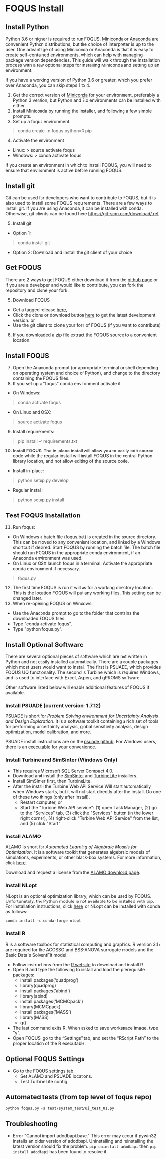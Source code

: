 # FOQUS Install

## Install Python

Python 3.6 or higher is required to run FOQUS. [Miniconda](https://docs.conda.io/en/latest/miniconda.html) or [Anaconda](https://www.anaconda.com/download/) are convenient Python distributions, but the choice of interpreter is up to the user. One advantage of using Miniconda or Anaconda is that it is easy to create self-contained environments, which can help with managing package version dependencies. This guide will walk through the installation process with a few optional steps for installing Miniconda and setting up an environment.

If you have a working version of Python 3.6 or greater, which you prefer over Anaconda,
you can skip steps 1 to 4.

1. Get the correct version of [Miniconda](https://docs.conda.io/en/latest/miniconda.html) for your environment, preferably a Python 3 version, but Python and 3.x environments can be installed with either.  
2. Install Miniconda by running the installer, and following a few simple prompts.
3. Set up a foqus environment.
  > conda create -n foqus python=3 pip
4. Activate the environment
  - Linux: > source activate foqus
  - Windows: > conda activate foqus

If you create an environment in which to install FOQUS, you will need to ensure that environment is active before running FOQUS.

## Install git

Git can be used for developers who want to contribute to FOQUS, but it is also used to install some FOQUS requirements. There are a few ways to install git. If you are using Anaconda, it can be installed with conda. Otherwise, git clients can be found here https://git-scm.com/download/.ref

5. Install git
  - Option 1:
  > conda install git
  - Option 2: Download and install the git client of your choice

## Get FOQUS

There are 2 ways to get FOQUS either download it from the [github page](https://github.com/CCSI-Toolset/FOQUS) or if you are a developer and would like to contribute, you can fork the repository and clone your fork.

5. Download FOQUS
  - Get a tagged release [here](https://github.com/CCSI-Toolset/FOQUS/releases),
  - Click the clone or download button [here](https://github.com/CCSI-Toolset/FOQUS) to get the latest development version. or
  - Use the git client to clone your fork of FOQUS (if you want to contribute)
6. If you downloaded a zip file extract the FOQUS source to a convenient location.

## Install FOQUS

7. Open the Anaconda prompt (or appropriate terminal or shell depending on operating system and choice of Python), and change to the directory containing the FOQUS files.
8. If you set up a "foqus" conda environment activate it
  - On Windows:
  > conda activate foqus
  - On Linux and OSX:
  > source activate foqus
9. Install requirements:
  > pip install –r requirements.txt
10. Install FOQUS.  The in-place install will allow you to easily edit source code while the regular install will install FOQUS in the central Python library location, and not allow editing of the source code.
  - Install in-place:
  > python setup.py develop
  - Regular install:
  > python setup.py install

## Test FOQUS Installation

11. Run foqus:
  - On Windows a batch file (foqus.bat) is created in the source directory.  This can be moved to any convenient location, and linked by a Windows shortcut if desired.  Start FOQUS by running the batch file.  The batch file should run FOQUS in the appropriate conda environment, if an Anaconda environment was used.
  - On Linux or OSX launch foqus in a terminal.  Activate the appropriate conda environment if necessary.
  > foqus.py
12. The first time FOQUS is run it will as for a working directory location.  This is the location FOQUS will put any working files.  This setting can be changed later.
13. When re-opening FOQUS on Windows:
  - Use the Anaconda prompt to go to the folder that contains the downloaded FOQUS files.
  - Type "conda activate foqus".
  - Type "python foqus.py".

## Install Optional Software

There are several optional pieces of software which are not written in Python and not easily installed automatically. There are a couple packages which most users would want to install.  The first is PSUADE, which provides FOQUS UQ functionality. The second is Turbine which is requires Windows, and is used to interface with Excel, Aspen, and gPROMS software.

Other software listed below will enable additional features of FOQUS if available.

### Install PSUADE (current version: 1.7.12)

PSUADE is short for *Problem Solving environment for Uncertainty Analysis and Design Exploration*. It is a software toolkit containing a rich set of tools for performing uncertainty analysis, global sensitivity analysis, design optimization, model calibration, and more.

PSUADE install instructions are on the [psuade github](https://github.com/LLNL/psuade). For Windows users, there is an [executable](https://github.com/LLNL/psuade/releases) for your convenience.

### Install Turbine and SimSinter (Windows Only)
* This requires [Microsoft SQL Server Compact 4.0](https://www.microsoft.com/en-us/download/details.aspx?id=17876).
* Download and install the [SimSinter](https://github.com/CCSI-Toolset/SimSinter/releases/) and [TurbineLite](https://github.com/CCSI-Toolset/turb_sci_gate/releases/) installers.
* Install SimSinter first, then TurbineLite.
* After the install the Turbine Web API Service Will start automatically when Windows starts, but it will not start directly after the install. Do one of these two things (only after install).
    * Restart computer, or
    * Start the "Turbine Web API service": (1) open Task Manager, (2) go to the "Services" tab, (3) click the "Services" button (in the lower right corner), (4) right-click "Turbine Web API Service" from the list, and (5) click "Start"

### Install ALAMO

ALAMO is short for *Automated Learning of Algebraic Models for Optimization*. It is a software toolkit that generates algebraic models of simulations, experiments, or other black-box systems. For more information, click [here](http://archimedes.cheme.cmu.edu/?q=alamo).

Download and request a license from the [ALAMO download page](https://minlp.com/alamo-downloads).

### Install NLopt

NLopt is an optional optimization library, which can be used by FOQUS. Unfortunately,
the Python module is not available to be installed with pip. For installation
instructions, click [here](https://nlopt.readthedocs.io/en/latest/), or NLopt can be installed with conda as follows:

``conda install -c conda-forge nlopt``

### Install R

R is a software toolbox for statistical computing and graphics. R version 3.1+ are required for the ACOSSO and BSS-ANOVA surrogate models and the Basic Data's SolventFit model.

* Follow instructions from the [R website](http://cran.r-project.org/) to download and install R.
* Open R and type the following to install and load the prerequisite packages:
   * install.packages(‘quadprog’)
   * library(quadprog)
   * install.packages(‘abind’)
   * library(abind)
   * install.packages(‘MCMCpack’)
   * library(MCMCpack)
   * install.packages(‘MASS’)
   * library(MASS)
   * q()
* The last command exits R. When asked to save workspace image, type "y".
* Open FOQUS, go to the “Settings” tab, and set the “RScript Path” to the proper location of the R executable.

## Optional FOQUS Settings
* Go to the FOQUS settings tab.
  - Set ALAMO and PSUADE locations.
  - Test TurbineLite config.

## Automated tests (from top level of foqus repo)
``python foqus.py -s test/system_test/ui_test_01.py``

## Troubleshooting

* Error "Cannot import adodbapi.base." This error may occur if pywin32 installs an older version of adodbapi.  Uninstalling and reinstalling the latest version should fix the problem. ```pip uninstall adodbapi``` then ```pip install adodbapi``` has been found to resolve it.
